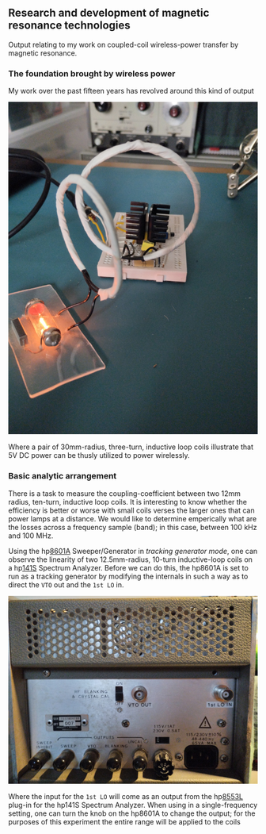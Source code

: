 ## Research and development of magnetic resonance technologies

Output relating to my work on coupled-coil wireless-power transfer by magnetic resonance.

### The foundation brought by wireless power

My work over the past fifteen years has revolved around this kind of output

![lab-fun](/img/lab-fun.jpg)

Where a pair of 30mm-radius, three-turn, inductive loop coils illustrate that 5V DC power can be thusly utilized to power wirelessly.

### Basic analytic arrangement

There is a task to measure the coupling-coefficient between two 12mm radius, ten-turn, inductive loop coils. It is interesting to know whether the efficiency is better or worse with small coils verses the larger ones that can power lamps at a distance. We would like to determine emperically what are the losses across a frequency sample (band); in this case, between 100 kHz and 100 MHz.

Using the hp[8601A](https://github.com/wireless-power-laboratory/hp8601a) Sweeper/Generator in _tracking generator mode_, one can observe the linearity of two 12.5mm-radius, 10-turn inductive-loop coils on a hp[141S](https://github.com/wireless-power-laboratory/hp141s) Spectrum Analyzer. Before we can do this, the hp8601A is set to run as a tracking generator by modifying the internals in such a way as to direct the `VTO` out and the `1st LO` in.

![8601-007](/img/8601-007.jpg)

Where the input for the `1st LO` will come as an output from the hp[8553L](/img/8553-lo.jpg) plug-in for the hp141S Spectrum Analyzer. When using in a single-frequency setting, one can turn the knob on the hp8601A to change the output; for the purposes of this experiment the entire range will be applied to the coils

